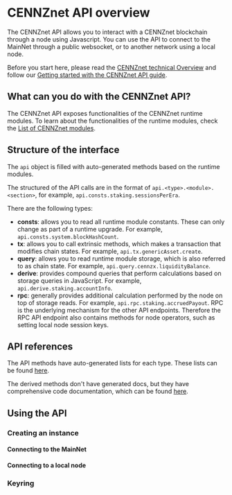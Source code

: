 # CENNZnet API overview

The CENNZnet API allows you to interact with a CENNZnet blockchain through a node using Javascript. You can use the API to connect to the MainNet through a public websocket, or to another network using a local node.

Before you start here, please read the [CENNZnet technical Overview](Getting-started/CENNZnet-technical-overview) and follow our [Getting started with the CENNZnet API guide](Dapp-development/Guides/Getting-started-with-the-CENNZnet-API).

## What can you do with the CENNZnet API?

The CENNZnet API exposes functionalities of the CENNZnet runtime modules. To learn about the functionalities of the runtime modules, check the [List of CENNZnet modules](References/Runtime-modules/List-of-cennet-modules).

## Structure of the interface

The `api` object is filled with auto-generated methods based on the runtime modules.

The structured of the API calls are in the format of `api.<type>.<module>.<section>`, for example, `api.consts.staking.sessionsPerEra`.

There are the following types:
* **consts**: allows you to read all runtime module constants. These can only change as part of a runtime upgrade. For example, `api.consts.system.blockHashCount`.
* **tx**: allows you to call extrinsic methods, which makes a transaction that modifies chain states. For example, `api.tx.genericAsset.create`.
* **query**: allows you to read runtime module storage, which is also referred to as chain state. For example, `api.query.cennzx.liquidityBalance`.
* **derive**: provides compound queries that perform calculations based on storage queries in JavaScript. For example, `api.derive.staking.accountInfo`.
* **rpc**: generally provides additional calculation performed by the node on top of storage reads. For example, `api.rpc.staking.accruedPayout`. RPC is the underlying mechanism for the other API endpoints. Therefore the RPC API endpoint also contains methods for node operators, such as setting local node session keys.


## API references

The API methods have auto-generated lists for each type. These lists can be found [here](https://github.com/cennznet/api.js/tree/develop/docs/cennznet).

The derived methods don't have generated docs, but they have comprehensive code documentation, which can be found [here](https://github.com/cennznet/api.js/tree/develop/packages/api/src/derives).


## Using the API

### Creating an instance

#### Connecting to the MainNet

#### Connecting to a local node

### Keyring
